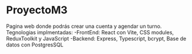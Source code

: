 # ProyectoM3
Pagina web donde podrás crear una cuenta y agendar un turno.
Tegnologias implmentadas:
-FrontEnd: React con Vite, CSS modules, ReduxToolkit y JavaScript
-Backend: Express, Typescript, bcrypt, Base de datos con PostgresSQL
